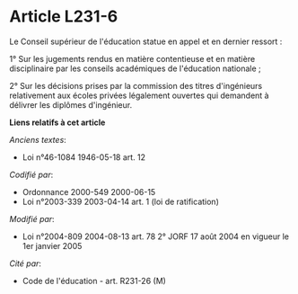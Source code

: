 # Article L231-6

Le Conseil supérieur de l'éducation statue en appel et en dernier ressort :

1° Sur les jugements rendus en matière contentieuse et en matière disciplinaire par les conseils académiques de l'éducation
nationale ;

2° Sur les décisions prises par la commission des titres d'ingénieurs relativement aux écoles privées légalement ouvertes qui
demandent à délivrer les diplômes d'ingénieur.

**Liens relatifs à cet article**

_Anciens textes_:

  - Loi n°46-1084 1946-05-18 art. 12

_Codifié par_:

  - Ordonnance 2000-549 2000-06-15
  - Loi n°2003-339 2003-04-14 art. 1 (loi de ratification)

_Modifié par_:

  - Loi n°2004-809 2004-08-13 art. 78 2° JORF 17 août 2004 en vigueur le 1er janvier 2005

_Cité par_:

  - Code de l'éducation - art. R231-26 (M)
